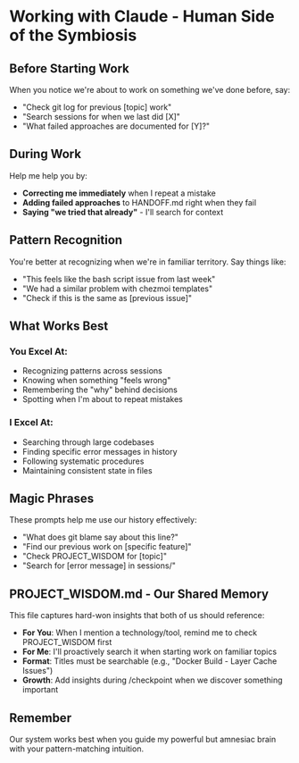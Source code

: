 # Working with Claude - Human Side of the Symbiosis

## Before Starting Work
When you notice we're about to work on something we've done before, say:
- "Check git log for previous [topic] work"
- "Search sessions for when we last did [X]"
- "What failed approaches are documented for [Y]?"

## During Work
Help me help you by:
- **Correcting me immediately** when I repeat a mistake
- **Adding failed approaches** to HANDOFF.md right when they fail
- **Saying "we tried that already"** - I'll search for context

## Pattern Recognition
You're better at recognizing when we're in familiar territory. Say things like:
- "This feels like the bash script issue from last week"
- "We had a similar problem with chezmoi templates"
- "Check if this is the same as [previous issue]"

## What Works Best

### You Excel At:
- Recognizing patterns across sessions
- Knowing when something "feels wrong"
- Remembering the "why" behind decisions
- Spotting when I'm about to repeat mistakes

### I Excel At:
- Searching through large codebases
- Finding specific error messages in history
- Following systematic procedures
- Maintaining consistent state in files

## Magic Phrases
These prompts help me use our history effectively:
- "What does git blame say about this line?"
- "Find our previous work on [specific feature]"
- "Check PROJECT_WISDOM for [topic]"
- "Search for [error message] in sessions/"

## PROJECT_WISDOM.md - Our Shared Memory
This file captures hard-won insights that both of us should reference:
- **For You**: When I mention a technology/tool, remind me to check PROJECT_WISDOM first
- **For Me**: I'll proactively search it when starting work on familiar topics
- **Format**: Titles must be searchable (e.g., "Docker Build - Layer Cache Issues")
- **Growth**: Add insights during /checkpoint when we discover something important

## Remember
Our system works best when you guide my powerful but amnesiac brain with your pattern-matching intuition.